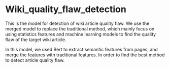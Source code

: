 # Wiki_quality_flaw_detection

This is the model for detection of wiki article quality flaw. We use the merged model to replace the traditional method, which mainly focus on using statistics features and machine learning models to find the quality flaw of the target wiki article.

In this model, we used Bert to extract semantic features from pages, and merge the features with traditional features. In order to find the best method to detect article quality flaw.
